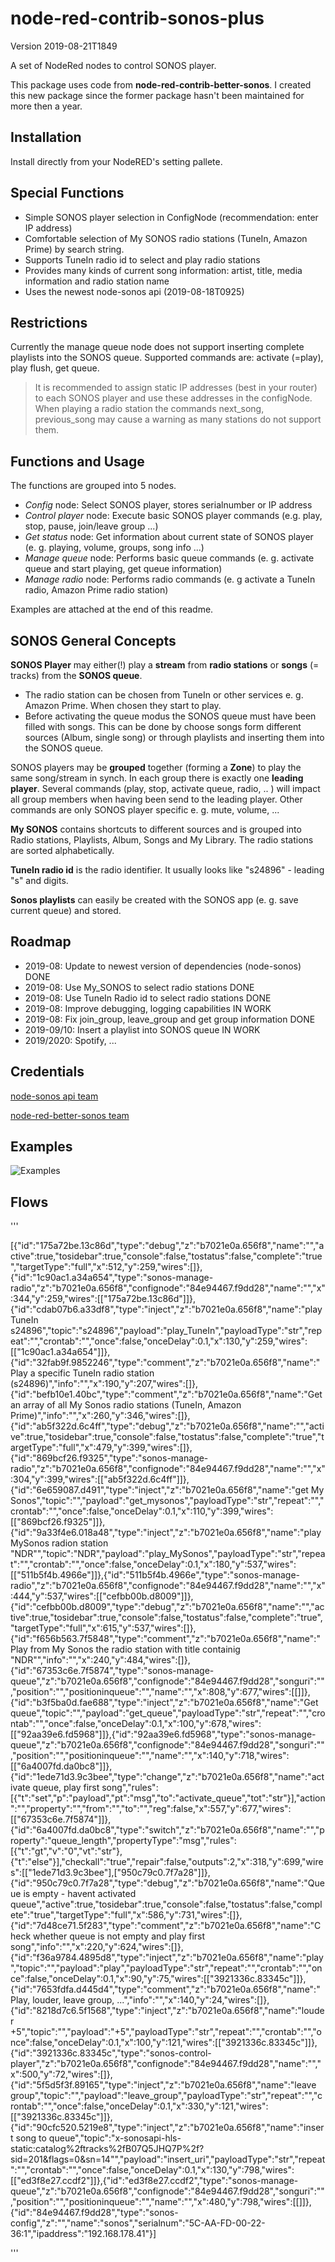 # node-red-contrib-sonos-plus

Version 2019-08-21T1849

A set of NodeRed nodes to control SONOS player.  

This package uses code from **node-red-contrib-better-sonos**. I created this new package since the former package hasn't been maintained for more then a year.

## Installation

Install directly from your NodeRED's setting pallete.

## Special Functions

- Simple SONOS player selection in ConfigNode (recommendation: enter IP address)
- Comfortable selection of My SONOS radio stations (TuneIn, Amazon Prime) by search string.
- Supports TuneIn radio id to select and play radio stations
- Provides many kinds of current song information: artist, title, media information and radio station name
- Uses the newest node-sonos api (2019-08-18T0925)

## Restrictions

Currently the manage queue node does not support inserting complete playlists into the SONOS queue. Supported commands are: activate (=play), play flush, get queue.

> It is recommended to assign static IP addresses (best in your router) to each SONOS player and use these addresses in the configNode.  
> When playing a radio station the commands next_song, previous_song may cause a warning as many stations do not support them.

## Functions and Usage

The functions are grouped into 5 nodes.
- _Config_ node: Select SONOS player, stores serialnumber or IP address
- _Control player_ node: Execute basic SONOS player commands (e.g. play, stop, pause, join/leave group ...)
- _Get status_ node: Get information about current state of SONOS player (e. g. playing, volume, groups, song info ...)
- _Manage queue_ node: Performs basic queue commands (e. g. activate queue and start playing, get queue information)
- _Manage radio_ node: Performs radio commands (e. g activate a TuneIn radio, Amazon Prime radio station)

Examples are attached at the end of this readme.

## SONOS General Concepts

**SONOS Player** may either(!) play a **stream** from **radio stations** or **songs** (= tracks) from the **SONOS queue**.
- The radio station can be chosen from TuneIn or other services e. g. Amazon Prime. When chosen they start to play.
- Before activating the queue modus the SONOS queue must have been filled with songs. This can be done by choose songs form different sources (Album, single song) or through playlists and inserting them into the SONOS queue.   

SONOS players may be **grouped** together (forming a **Zone**) to play the same song/stream in synch. In each group there is exactly one **leading player**. Several commands (play, stop, activate queue, radio, .. )  will impact all group members when having been send to the leading player. Other commands are only SONOS player specific e. g. mute, volume, ...

**My SONOS** contains shortcuts to different sources and is grouped into Radio stations, Playlists, Album, Songs and My Library. The radio stations are sorted alphabetically.

**TuneIn radio id** is the radio identifier. It usually looks like "s24896" - leading "s" and digits.

**Sonos playlists** can easily be created with the SONOS app (e. g. save current queue) and stored.

## Roadmap

- 2019-08: Update to newest version of dependencies (node-sonos) DONE
- 2019-08: Use My_SONOS to select radio stations DONE
- 2019-08: Use TuneIn Radio id to select radio stations DONE
- 2019-08: Improve debugging, logging capabilities IN WORK
- 2019-08: Fix join_group, leave_group and get group information DONE
- 2019-09/10: Insert a playlist into SONOS queue  IN WORK
- 2019/2020: Spotify, ...

## Credentials

[node-sonos api team](https://github.com/bencevans/node-sonos)

[node-red-better-sonos team](https://github.com/originallyus/node-red-contrib-better-sonos)

## Examples

![Examples](https://raw.github.com/hklages/node-red-contrib-sonos-plus/master/Examples.png "Examples")


## Flows

'''

[{"id":"175a72be.13c86d","type":"debug","z":"b7021e0a.656f8","name":"","active":true,"tosidebar":true,"console":false,"tostatus":false,"complete":"true","targetType":"full","x":512,"y":259,"wires":[]},{"id":"1c90ac1.a34a654","type":"sonos-manage-radio","z":"b7021e0a.656f8","confignode":"84e94467.f9dd28","name":"","x":344,"y":259,"wires":[["175a72be.13c86d"]]},{"id":"cdab07b6.a33df8","type":"inject","z":"b7021e0a.656f8","name":"play TuneIn s24896","topic":"s24896","payload":"play_TuneIn","payloadType":"str","repeat":"","crontab":"","once":false,"onceDelay":0.1,"x":130,"y":259,"wires":[["1c90ac1.a34a654"]]},{"id":"32fab9f.9852246","type":"comment","z":"b7021e0a.656f8","name":"Play a specific TuneIn radio station (s24896)","info":"","x":190,"y":207,"wires":[]},{"id":"befb10e1.40bc","type":"comment","z":"b7021e0a.656f8","name":"Get an array of all My Sonos radio stations (TuneIn, Amazon Prime)","info":"","x":260,"y":346,"wires":[]},{"id":"ab5f322d.6c4ff","type":"debug","z":"b7021e0a.656f8","name":"","active":true,"tosidebar":true,"console":false,"tostatus":false,"complete":"true","targetType":"full","x":479,"y":399,"wires":[]},{"id":"869bcf26.f9325","type":"sonos-manage-radio","z":"b7021e0a.656f8","confignode":"84e94467.f9dd28","name":"","x":304,"y":399,"wires":[["ab5f322d.6c4ff"]]},{"id":"6e659087.d491","type":"inject","z":"b7021e0a.656f8","name":"get My Sonos","topic":"","payload":"get_mysonos","payloadType":"str","repeat":"","crontab":"","once":false,"onceDelay":0.1,"x":110,"y":399,"wires":[["869bcf26.f9325"]]},{"id":"9a33f4e6.018a48","type":"inject","z":"b7021e0a.656f8","name":"play MySonos radion station  \"NDR\"","topic":"NDR","payload":"play_MySonos","payloadType":"str","repeat":"","crontab":"","once":false,"onceDelay":0.1,"x":180,"y":537,"wires":[["511b5f4b.4966e"]]},{"id":"511b5f4b.4966e","type":"sonos-manage-radio","z":"b7021e0a.656f8","confignode":"84e94467.f9dd28","name":"","x":444,"y":537,"wires":[["cefbb00b.d8009"]]},{"id":"cefbb00b.d8009","type":"debug","z":"b7021e0a.656f8","name":"","active":true,"tosidebar":true,"console":false,"tostatus":false,"complete":"true","targetType":"full","x":615,"y":537,"wires":[]},{"id":"f656b563.7f5848","type":"comment","z":"b7021e0a.656f8","name":"Play from My Sonos the radio station with title containig  \"NDR\"","info":"","x":240,"y":484,"wires":[]},{"id":"67353c6e.7f5874","type":"sonos-manage-queue","z":"b7021e0a.656f8","confignode":"84e94467.f9dd28","songuri":"","position":"","positioninqueue":"","name":"","x":808,"y":677,"wires":[[]]},{"id":"b3f5ba0d.fae688","type":"inject","z":"b7021e0a.656f8","name":"Get queue","topic":"","payload":"get_queue","payloadType":"str","repeat":"","crontab":"","once":false,"onceDelay":0.1,"x":100,"y":678,"wires":[["92aa39e6.fd5968"]]},{"id":"92aa39e6.fd5968","type":"sonos-manage-queue","z":"b7021e0a.656f8","confignode":"84e94467.f9dd28","songuri":"","position":"","positioninqueue":"","name":"","x":140,"y":718,"wires":[["6a4007fd.da0bc8"]]},{"id":"1ede71d3.9c3bee","type":"change","z":"b7021e0a.656f8","name":"activate queue, play first song","rules":[{"t":"set","p":"payload","pt":"msg","to":"activate_queue","tot":"str"}],"action":"","property":"","from":"","to":"","reg":false,"x":557,"y":677,"wires":[["67353c6e.7f5874"]]},{"id":"6a4007fd.da0bc8","type":"switch","z":"b7021e0a.656f8","name":"","property":"queue_length","propertyType":"msg","rules":[{"t":"gt","v":"0","vt":"str"},{"t":"else"}],"checkall":"true","repair":false,"outputs":2,"x":318,"y":699,"wires":[["1ede71d3.9c3bee"],["950c79c0.7f7a28"]]},{"id":"950c79c0.7f7a28","type":"debug","z":"b7021e0a.656f8","name":"Queue is empty - havent activated queue","active":true,"tosidebar":true,"console":false,"tostatus":false,"complete":"true","targetType":"full","x":586,"y":731,"wires":[]},{"id":"7d48ce71.5f283","type":"comment","z":"b7021e0a.656f8","name":"Check whether queue is not empty and play first song","info":"","x":220,"y":624,"wires":[]},{"id":"f36a9784.4895d8","type":"inject","z":"b7021e0a.656f8","name":"play","topic":"","payload":"play","payloadType":"str","repeat":"","crontab":"","once":false,"onceDelay":0.1,"x":90,"y":75,"wires":[["3921336c.83345c"]]},{"id":"7653fdfa.d445d4","type":"comment","z":"b7021e0a.656f8","name":"Play, louder, leave group, ...","info":"","x":140,"y":24,"wires":[]},{"id":"8218d7c6.5f1568","type":"inject","z":"b7021e0a.656f8","name":"louder +5","topic":"","payload":"+5","payloadType":"str","repeat":"","crontab":"","once":false,"onceDelay":0.1,"x":100,"y":121,"wires":[["3921336c.83345c"]]},{"id":"3921336c.83345c","type":"sonos-control-player","z":"b7021e0a.656f8","confignode":"84e94467.f9dd28","name":"","x":500,"y":72,"wires":[]},{"id":"5f5d5f3f.89165","type":"inject","z":"b7021e0a.656f8","name":"leave group","topic":"","payload":"leave_group","payloadType":"str","repeat":"","crontab":"","once":false,"onceDelay":0.1,"x":330,"y":121,"wires":[["3921336c.83345c"]]},{"id":"90cfc520.5219e8","type":"inject","z":"b7021e0a.656f8","name":"insert song to queue","topic":"x-sonosapi-hls-static:catalog%2ftracks%2fB07Q5JHQ7P%2f?sid=201&flags=0&sn=14\"","payload":"insert_uri","payloadType":"str","repeat":"","crontab":"","once":false,"onceDelay":0.1,"x":130,"y":798,"wires":[["ed3f8e27.ccdf2"]]},{"id":"ed3f8e27.ccdf2","type":"sonos-manage-queue","z":"b7021e0a.656f8","confignode":"84e94467.f9dd28","songuri":"","position":"","positioninqueue":"","name":"","x":480,"y":798,"wires":[[]]},{"id":"84e94467.f9dd28","type":"sonos-config","z":"","name":"sonos","serialnum":"5C-AA-FD-00-22-36:1","ipaddress":"192.168.178.41"}]

'''
